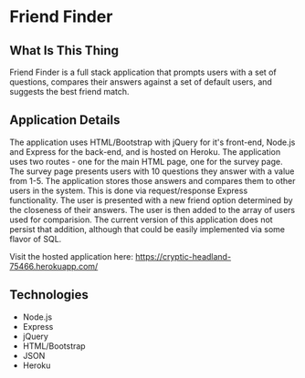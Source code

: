# Friend Finder


## What Is This Thing

Friend Finder is a full stack application that prompts users with a set of questions, compares their answers against a set of default users, and suggests the best friend match.


## Application Details

The application uses HTML/Bootstrap with jQuery for it's front-end, Node.js and Express for the back-end, and is hosted on Heroku.  The application uses two routes - one for the main HTML page, one for the survey page.  The survey page presents users with 10 questions they answer with a value from 1-5.  The application stores those answers and compares them to other users in the system.  This is done via request/response Express functionality.  The user is presented with a new friend option determined by the closeness of their answers.  The user is then added to the array of users used for comparision.  The current version of this application does not persist that addition, although that could be easily implemented via some flavor of SQL.

Visit the hosted application here: https://cryptic-headland-75466.herokuapp.com/


## Technologies

- Node.js
- Express
- jQuery
- HTML/Bootstrap
- JSON
- Heroku





